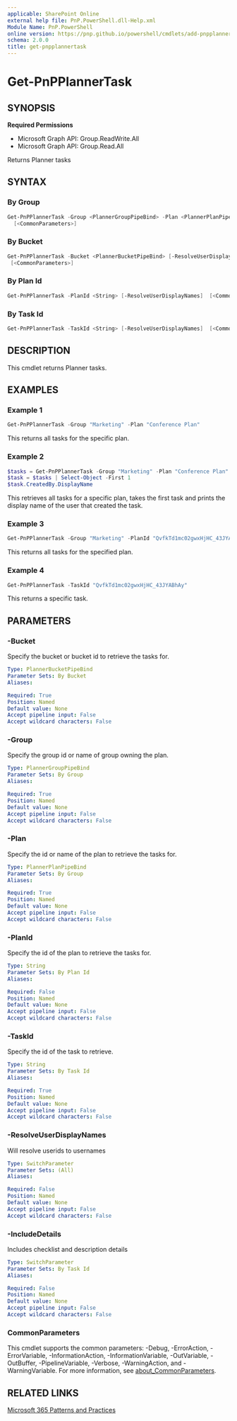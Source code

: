 ```yaml
---
applicable: SharePoint Online
external help file: PnP.PowerShell.dll-Help.xml
Module Name: PnP.PowerShell
online version: https://pnp.github.io/powershell/cmdlets/add-pnpplannertask
schema: 2.0.0
title: get-pnpplannertask
---
```


# Get-PnPPlannerTask

## SYNOPSIS

**Required Permissions**

  * Microsoft Graph API: Group.ReadWrite.All
  * Microsoft Graph API: Group.Read.All

Returns Planner tasks

## SYNTAX

### By Group
```powershell
Get-PnPPlannerTask -Group <PlannerGroupPipeBind> -Plan <PlannerPlanPipeBind> [-ResolveUserDisplayNames]
  [<CommonParameters>]
```

### By Bucket
```powershell
Get-PnPPlannerTask -Bucket <PlannerBucketPipeBind> [-ResolveUserDisplayNames] 
 [<CommonParameters>]
```

### By Plan Id
```powershell
Get-PnPPlannerTask -PlanId <String> [-ResolveUserDisplayNames]  [<CommonParameters>]
```

### By Task Id
```powershell
Get-PnPPlannerTask -TaskId <String> [-ResolveUserDisplayNames]  [<CommonParameters>]
```

## DESCRIPTION
This cmdlet returns Planner tasks.

## EXAMPLES

### Example 1
```powershell
Get-PnPPlannerTask -Group "Marketing" -Plan "Conference Plan"
```

This returns all tasks for the specific plan.

### Example 2
```powershell
$tasks = Get-PnPPlannerTask -Group "Marketing" -Plan "Conference Plan" -ResolveUserDiplayNames
$task = $tasks | Select-Object -First 1
$task.CreatedBy.DisplayName 
```

This retrieves all tasks for a specific plan, takes the first task and prints the display name of the user that created the task.

### Example 3
```powershell
Get-PnPPlannerTask -Group "Marketing" -PlanId "QvfkTd1mc02gwxHjHC_43JYABhAy"
```

This returns all tasks for the specified plan.

### Example 4
```powershell
Get-PnPPlannerTask -TaskId "QvfkTd1mc02gwxHjHC_43JYABhAy"
```

This returns a specific task.

## PARAMETERS

### -Bucket
Specify the bucket or bucket id to retrieve the tasks for.

```yaml
Type: PlannerBucketPipeBind
Parameter Sets: By Bucket
Aliases:

Required: True
Position: Named
Default value: None
Accept pipeline input: False
Accept wildcard characters: False
```

### -Group
Specify the group id or name of group owning the plan.

```yaml
Type: PlannerGroupPipeBind
Parameter Sets: By Group
Aliases:

Required: True
Position: Named
Default value: None
Accept pipeline input: False
Accept wildcard characters: False
```

### -Plan
Specify the id or name of the plan to retrieve the tasks for.

```yaml
Type: PlannerPlanPipeBind
Parameter Sets: By Group
Aliases:

Required: True
Position: Named
Default value: None
Accept pipeline input: False
Accept wildcard characters: False
```

### -PlanId
Specify the id of the plan to retrieve the tasks for.

```yaml
Type: String
Parameter Sets: By Plan Id
Aliases:

Required: False
Position: Named
Default value: None
Accept pipeline input: False
Accept wildcard characters: False
```

### -TaskId
Specify the id of the task to retrieve.

```yaml
Type: String
Parameter Sets: By Task Id
Aliases:

Required: True
Position: Named
Default value: None
Accept pipeline input: False
Accept wildcard characters: False
```

### -ResolveUserDisplayNames
Will resolve userids to usernames

```yaml
Type: SwitchParameter
Parameter Sets: (All)
Aliases:

Required: False
Position: Named
Default value: None
Accept pipeline input: False
Accept wildcard characters: False
```

### -IncludeDetails
Includes checklist and description details

```yaml
Type: SwitchParameter
Parameter Sets: By Task Id
Aliases:

Required: False
Position: Named
Default value: None
Accept pipeline input: False
Accept wildcard characters: False
```

### CommonParameters
This cmdlet supports the common parameters: -Debug, -ErrorAction, -ErrorVariable, -InformationAction, -InformationVariable, -OutVariable, -OutBuffer, -PipelineVariable, -Verbose, -WarningAction, and -WarningVariable. For more information, see [about_CommonParameters](http://go.microsoft.com/fwlink/?LinkID=113216).

## RELATED LINKS

[Microsoft 365 Patterns and Practices](https://aka.ms/m365pnp)
